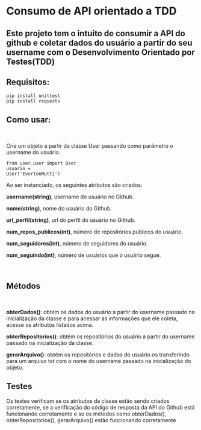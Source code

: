<h1>Consumo de API orientado a TDD</h1>
<h2>Este projeto tem o intuito de consumir a API do github e coletar dados do usuário a partir do seu username com o Desenvolvimento Orientado por Testes(TDD)</h2>

<h2>Requisitos:</h2>
<code>pip install unittest</code>
<br>
<code>pip install requests</code>

<h2>Como usar:</h2>
<br>
<p>Crie um objeto a partir da classe User passando como parâmetro o username do usuário.</p>

<code>from user.user import User</code>
<br>
<code>usuario = User('EvertonMutti')</code>
<br>
<p>Ao ser instanciado, os seguintes atributos são criados:</p>
<p><b>username(string)</b>, username do usuário no Github.</p>
<p><b>nome(string)</b>, nome do usuário do Github.</p>
<p><b>url_perfil(string)</b>, url do perfil do usuário no Github.</p>
<p><b>num_repos_publicos(int)</b>, número de repositórios públicos do usuário.</p>
<p><b>num_seguidores(int)</b>, número de seguidores do usuário.</p>
<p><b>num_seguindo(int)</b>, número de usuários que o usuário segue.</p>
<br>
<h2>Métodos</h2>
<br>
<p><b>obterDados()</b>: obtém os dados do usuário a partir do username passado na inicialização da classe e para acessar as informações que ele coleta, acesse os atributos listados acima.</p>
<p><b>obterRepositorios()</b>: obtém os repositórios do usuário a partir do username passado na inicialização da classe.</p>
<p><b>gerarArquivo()</b>: obtém os repositórios e dados do usuário os transferindo para um arquivo txt com o nome do username passado na inicialização do objeto.</p> 

<h2>Testes</h2>
<p>Os testes verificam se os atributos da classe estão sendo criados corretamente, se a verificação do código de resposta da API do Github está funcionando corretamente e se os métodos como obterDados(), obterRepositorios(), gerarArquivo() estão funcionando corretamente</p>

    
    
